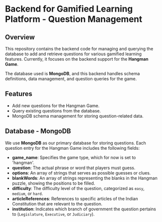 # Backend for Gamified Learning Platform - Question Management

## Overview

This repository contains the backend code for managing and querying the database to add and retrieve questions for various gamified learning features. Currently, it focuses on the backend support for the **Hangman Game**.

The database used is **MongoDB**, and this backend handles schema definitions, data management, and question queries for the game.

## Features

- Add new questions for the Hangman Game.
- Query existing questions from the database.
- MongoDB schema management for storing question-related data.

## Database - MongoDB

We use **MongoDB** as our primary database for storing questions. Each question entry for the Hangman Game includes the following fields:

- **game_name**: Specifies the game type, which for now is set to 'hangman'.
- **question**: The actual phrase or word that players must guess.
- **options**: An array of strings that serves as possible guesses or clues.
- **blankWords**: An array of strings representing the blanks in the Hangman puzzle, showing the positions to be filled.
- **difficulty**: The difficulty level of the question, categorized as `easy`, `medium`, or `hard`.
- **articleReferences**: References to specific articles of the Indian Constitution that are relevant to the question.
- **institution**: Indicates which branch of government the question pertains to (`Legislature`, `Executive`, or `Judiciary`).